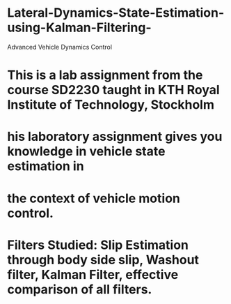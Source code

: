 # Lateral-Dynamics-State-Estimation-using-Kalman-Filtering-
Advanced Vehicle Dynamics Control

# This is a lab assignment from the course SD2230 taught in KTH Royal Institute of Technology, Stockholm 
# his laboratory assignment gives you knowledge in vehicle state estimation in
# the context of vehicle motion control.

# Filters Studied: Slip Estimation through body side slip, Washout filter, Kalman Filter, effective comparison of all filters. 
